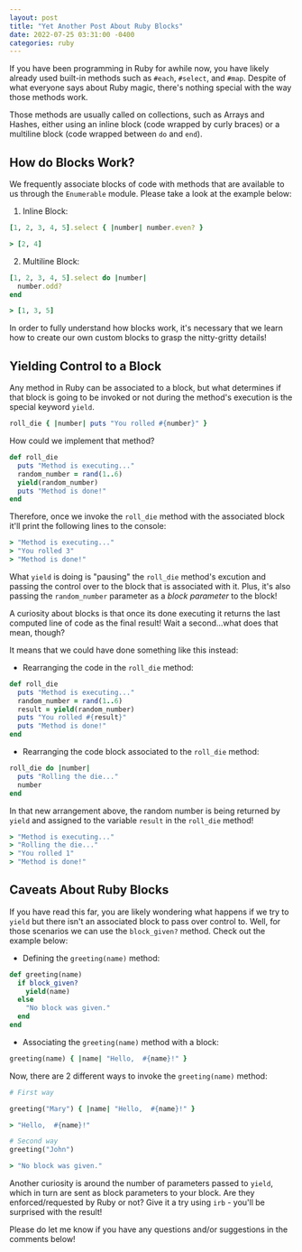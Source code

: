 ```yaml
---
layout: post
title: "Yet Another Post About Ruby Blocks"
date: 2022-07-25 03:31:00 -0400
categories: ruby
---
```


If you have been programming in Ruby for awhile now, you have likely already used built-in methods such as `#each`, `#select`, and `#map`. Despite of what everyone says about Ruby magic, there's nothing special with the way those methods work.

Those methods are usually called on collections, such as Arrays and Hashes, either using an inline block (code wrapped by curly braces) or a multiline block (code wrapped between `do` and `end`).

## How do Blocks Work?

We frequently associate blocks of code with methods that are available to us through the `Enumerable` module. Please take a look at the example below:

1. Inline Block:

```ruby
[1, 2, 3, 4, 5].select { |number| number.even? }

> [2, 4]
```

2. Multiline Block:

```ruby
[1, 2, 3, 4, 5].select do |number|
  number.odd?
end

> [1, 3, 5]
```

In order to fully understand how blocks work, it's necessary that we learn how to create our own custom blocks to grasp the nitty-gritty details!

## Yielding Control to a Block

Any method in Ruby can be associated to a block, but what determines if that block is going to be invoked or not during the method's execution is the special keyword `yield`.

```ruby
roll_die { |number| puts "You rolled #{number}" }
```

How could we implement that method?

```ruby
def roll_die
  puts "Method is executing..."
  random_number = rand(1..6)
  yield(random_number)
  puts "Method is done!"
end
```

Therefore, once we invoke the `roll_die` method with the associated block it'll print the following lines to the console:

```ruby
> "Method is executing..."
> "You rolled 3"
> "Method is done!"
```

What `yield` is doing is "pausing" the `roll_die` method's excution and passing the control over to the block that is associated with it. Plus, it's also passing the `random_number` parameter as a _block parameter_ to the block!

A curiosity about blocks is that once its done executing it returns the last computed line of code as the final result! Wait a second...what does that mean, though?

It means that we could have done something like this instead:

- Rearranging the code in the `roll_die` method:

```ruby
def roll_die
  puts "Method is executing..."
  random_number = rand(1..6)
  result = yield(random_number)
  puts "You rolled #{result}"
  puts "Method is done!"
end
```

- Rearranging the code block associated to the `roll_die` method:

```ruby
roll_die do |number|
  puts "Rolling the die..."
  number
end
```

In that new arrangement above, the random number is being returned by `yield` and assigned to the variable `result` in the `roll_die` method!

```ruby
> "Method is executing..."
> "Rolling the die..."
> "You rolled 1"
> "Method is done!"
```

## Caveats About Ruby Blocks

If you have read this far, you are likely wondering what happens if we try to `yield` but there isn't an associated block to pass over control to. Well, for those scenarios we can use the `block_given?` method. Check out the example below:

- Defining the `greeting(name)` method:

```ruby
def greeting(name)
  if block_given?
    yield(name)
  else
    "No block was given."
  end
end
```

- Associating the `greeting(name)` method with a block:

```ruby
greeting(name) { |name| "Hello,  #{name}!" }
```

Now, there are 2 different ways to invoke the `greeting(name)` method:

```ruby
# First way

greeting("Mary") { |name| "Hello,  #{name}!" }

> "Hello,  #{name}!"

# Second way
greeting("John")

> "No block was given."
```

Another curiosity is around the number of parameters passed to `yield`, which in turn are sent as block parameters to your block. Are they enforced/requested by Ruby or not? Give it a try using `irb` - you'll be surprised with the result!

Please do let me know if you have any questions and/or suggestions in the comments below!
